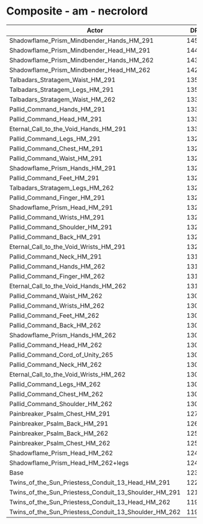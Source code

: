 # Composite - am - necrolord
| Actor | DPS | Increase |
|---|:---:|:---:|
|Shadowflame_Prism_Mindbender_Hands_HM_291|14519|17.33%|
|Shadowflame_Prism_Mindbender_Head_HM_291|14484|17.05%|
|Shadowflame_Prism_Mindbender_Hands_HM_262|14303|15.58%|
|Shadowflame_Prism_Mindbender_Head_HM_262|14217|14.89%|
|Talbadars_Stratagem_Waist_HM_291|13530|9.34%|
|Talbadars_Stratagem_Legs_HM_291|13517|9.24%|
|Talbadars_Stratagem_Waist_HM_262|13330|7.72%|
|Pallid_Command_Hands_HM_291|13321|7.65%|
|Pallid_Command_Head_HM_291|13316|7.61%|
|Eternal_Call_to_the_Void_Hands_HM_291|13313|7.58%|
|Pallid_Command_Legs_HM_291|13287|7.38%|
|Pallid_Command_Chest_HM_291|13287|7.37%|
|Pallid_Command_Waist_HM_291|13282|7.34%|
|Shadowflame_Prism_Hands_HM_291|13281|7.33%|
|Pallid_Command_Feet_HM_291|13274|7.27%|
|Talbadars_Stratagem_Legs_HM_262|13267|7.21%|
|Pallid_Command_Finger_HM_291|13265|7.20%|
|Shadowflame_Prism_Head_HM_291|13263|7.18%|
|Pallid_Command_Wrists_HM_291|13228|6.90%|
|Pallid_Command_Shoulder_HM_291|13227|6.89%|
|Pallid_Command_Back_HM_291|13220|6.84%|
|Eternal_Call_to_the_Void_Wrists_HM_291|13203|6.69%|
|Pallid_Command_Neck_HM_291|13199|6.67%|
|Pallid_Command_Hands_HM_262|13130|6.11%|
|Pallid_Command_Finger_HM_262|13124|6.05%|
|Eternal_Call_to_the_Void_Hands_HM_262|13116|5.99%|
|Pallid_Command_Waist_HM_262|13099|5.85%|
|Pallid_Command_Wrists_HM_262|13091|5.79%|
|Pallid_Command_Feet_HM_262|13088|5.77%|
|Pallid_Command_Back_HM_262|13087|5.76%|
|Shadowflame_Prism_Hands_HM_262|13085|5.74%|
|Pallid_Command_Head_HM_262|13082|5.72%|
|Pallid_Command_Cord_of_Unity_265|13061|5.55%|
|Pallid_Command_Neck_HM_262|13060|5.54%|
|Eternal_Call_to_the_Void_Wrists_HM_262|13058|5.53%|
|Pallid_Command_Legs_HM_262|13052|5.48%|
|Pallid_Command_Chest_HM_262|13046|5.42%|
|Pallid_Command_Shoulder_HM_262|13030|5.30%|
|Painbreaker_Psalm_Chest_HM_291|12748|3.02%|
|Painbreaker_Psalm_Back_HM_291|12671|2.40%|
|Painbreaker_Psalm_Back_HM_262|12530|1.26%|
|Painbreaker_Psalm_Chest_HM_262|12517|1.16%|
|Shadowflame_Prism_Head_HM_262|12475|0.81%|
|Shadowflame_Prism_Head_HM_262+legs|12414|0.32%|
|Base|12374|0.00%|
|Twins_of_the_Sun_Priestess_Conduit_13_Head_HM_291|12214|-1.30%|
|Twins_of_the_Sun_Priestess_Conduit_13_Shoulder_HM_291|12127|-2.00%|
|Twins_of_the_Sun_Priestess_Conduit_13_Head_HM_262|11991|-3.10%|
|Twins_of_the_Sun_Priestess_Conduit_13_Shoulder_HM_262|11946|-3.46%|
